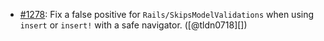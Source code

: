 * [#1278](https://github.com/rubocop/rubocop-rails/issues/1278): Fix a false positive for `Rails/SkipsModelValidations` when using `insert` or `insert!` with a safe navigator. ([@tldn0718][])
